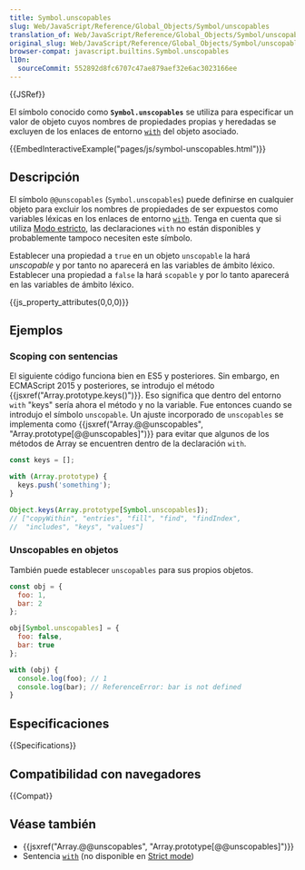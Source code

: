 ```yaml
---
title: Symbol.unscopables
slug: Web/JavaScript/Reference/Global_Objects/Symbol/unscopables
translation_of: Web/JavaScript/Reference/Global_Objects/Symbol/unscopables
original_slug: Web/JavaScript/Reference/Global_Objects/Symbol/unscopables
browser-compat: javascript.builtins.Symbol.unscopables
l10n:
  sourceCommit: 552892d8fc6707c47ae879aef32e6ac3023166ee
---
```


{{JSRef}}

El símbolo conocido como **`Symbol.unscopables`** se utiliza para especificar un valor de objeto cuyos nombres de propiedades propias y heredadas se excluyen de los enlaces de entorno [`with`](/es/docs/Web/JavaScript/Reference/Statements/with) del objeto asociado.

{{EmbedInteractiveExample("pages/js/symbol-unscopables.html")}}

## Descripción

El símbolo `@@unscopables` (`Symbol.unscopables`) puede definirse en cualquier objeto para excluir los nombres de propiedades de ser expuestos como variables léxicas en los enlaces de entorno [`with`](/es/docs/Web/JavaScript/Reference/Statements/with). Tenga en cuenta que si utiliza [Modo estricto](/es/docs/Web/JavaScript/Reference/Strict_mode), las declaraciones `with` no están disponibles y probablemente tampoco necesiten este símbolo.

Establecer una propiedad a `true` en un objeto `unscopable` la hará _unscopable_ y por tanto no aparecerá en las variables de ámbito léxico. Establecer una propiedad a `false` la hará `scopable` y por lo tanto aparecerá en las variables de ámbito léxico.

{{js_property_attributes(0,0,0)}}

## Ejemplos

### Scoping con sentencias

El siguiente código funciona bien en ES5 y posteriores. Sin embargo, en ECMAScript 2015 y posteriores, se introdujo el método {{jsxref("Array.prototype.keys()")}}. Eso significa que dentro del entorno `with` "keys" sería ahora el método y no la variable. Fue entonces cuando se introdujo el símbolo `unscopable`. Un ajuste incorporado de `unscopables` se implementa como {{jsxref("Array.@@unscopables", "Array.prototype[@@unscopables]")}} para evitar que algunos de los métodos de Array se encuentren dentro de la declaración `with`.

```js
const keys = [];

with (Array.prototype) {
  keys.push('something');
}

Object.keys(Array.prototype[Symbol.unscopables]);
// ["copyWithin", "entries", "fill", "find", "findIndex",
//  "includes", "keys", "values"]
```

### Unscopables en objetos

También puede establecer `unscopables` para sus propios objetos.

```js
const obj = {
  foo: 1,
  bar: 2
};

obj[Symbol.unscopables] = {
  foo: false,
  bar: true
};

with (obj) {
  console.log(foo); // 1
  console.log(bar); // ReferenceError: bar is not defined
}
```

## Especificaciones

{{Specifications}}

## Compatibilidad con navegadores

{{Compat}}

## Véase también

- {{jsxref("Array.@@unscopables", "Array.prototype[@@unscopables]")}}
- Sentencia [`with`](/es/docs/Web/JavaScript/Reference/Statements/with) (no disponible en [Strict mode](/es/docs/Web/JavaScript/Reference/Strict_mode))
